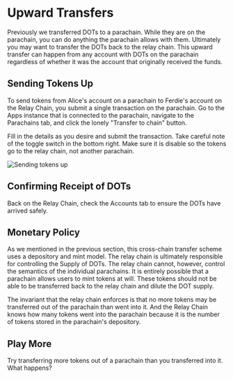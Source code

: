 # Upward Transfers

Previously we transferred DOTs to a parachain. While they are on the parachain, you can do anything
the parachain allows with them. Ultimately you may want to transfer the DOTs back to the relay
chain. This upward transfer can happen from any account with DOTs on the parachain regardless of
whether it was the account that originally received the funds.

## Sending Tokens Up

To send tokens from Alice's account on a parachain to Ferdie's account on the Relay Chain, you
submit a single transaction on the parachain. Go to the Apps instance that is connected to the
parachain, navigate to the Parachains tab, and click the lonely "Transfer to chain" button.

Fill in the details as you desire and submit the transaction. Take careful note of the toggle switch
in the bottom right. Make sure it is disable so the tokens go to the relay chain, not another
parachain.

![Sending tokens up](../assets/upward-transfer-screenshot.png)

## Confirming Receipt of DOTs

Back on the Relay Chain, check the Accounts tab to ensure the DOTs have arrived safely.

## Monetary Policy

As we mentioned in the previous section, this cross-chain transfer scheme uses a depository and mint
model. The relay chain is ultimately responsible for controlling the Supply of DOTs. The relay chain
cannot, however, control the semantics of the individual parachains. It is entirely possible that a
parachain allows users to mint tokens at will. These tokens should not be able to be transferred
back to the relay chain and dilute the DOT supply.

The invariant that the relay chain enforces is that no more tokens may be transferred out of the
parachain than went into it. And the Relay Chain knows how many tokens went into the parachain
because it is the number of tokens stored in the parachain's depository.

## Play More

Try transferring more tokens out of a parachain than you transferred into it. What happens?
